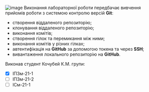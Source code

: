 ![image](https://github.com/user-attachments/assets/eb804bab-310e-4c0d-8d82-8a9f35f99827)
Виконання лабораторної роботи передбачає вивчення прийомів роботи з системою контролю версій **Git**:

- створення віддаленого репозиторію;
- клонування віддаленого репозиторію;
- виконання комітів;
- створення гілок та перемикання між ними;
- виконання комітів у різних гілках;
- автентифікація на **GitHub** за допомогою токена та через **SSH**;
- вивантаження локального репозиторію на **GitHub**.

Виконав студент Кочубей К.М. групи:
- [x] ІПЗм-21-1  
- [ ] ІПЗм-21-2  
- [ ] ІСм-21-1
